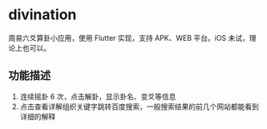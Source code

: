 # divination

周易六爻算卦小应用，使用 Flutter 实现，支持 APK、WEB 平台。iOS 未试，理论上也可以。

## 功能描述

1. 连续摇卦 6 次，点击解卦，显示卦名、变爻等信息
2. 点击查看详解组织关键字跳转百度搜索，一般搜索结果的前几个网站都能看到详细的解释